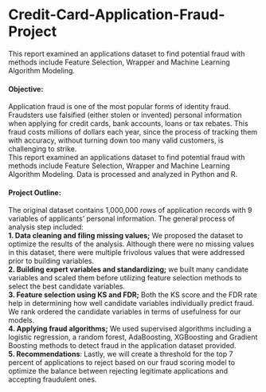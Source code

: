 # Credit-Card-Application-Fraud-Project
This report examined an applications dataset to find potential fraud with methods include Feature Selection, Wrapper and Machine Learning Algorithm Modeling.  


#### Objective:  
 Application fraud is one of the most popular forms of identity fraud. Fraudsters use falsified (either stolen or invented) personal information when applying for credit cards, bank accounts, loans or tax rebates. This fraud costs millions of dollars each year, since the process of tracking them with accuracy, without turning down too many valid customers, is challenging to strike.   
 This report examined an applications dataset to find potential fraud with methods include Feature Selection, Wrapper and Machine Learning Algorithm Modeling. Data is processed and analyzed in Python and R.  

#### Project Outline:
The original dataset contains 1,000,000 rows of application records with 9 variables of applicants’ personal information. The general process of analysis step included:  
__1. Data cleaning and filing missing values;__ We proposed the dataset to optimize the results of the analysis. Although there were no missing values in this dataset, there were multiple frivolous values that were addressed prior to building variables.  
__2. Building expert variables and standardizing;__ we built many candidate variables and scaled them before utilizing feature selection methods to select the best candidate variables.  
__3. Feature selection using KS and FDR;__ Both the KS score and the FDR rate help in determining how well candidate variables individually predict fraud. We rank ordered the candidate variables in terms of usefulness for our models.  
__4. Applying fraud algorithms;__ We used supervised algorithms including a logistic regression, a random forest, AdaBoosting, XGBoosting and Gradient Boosting methods to detect fraud in the application dataset provided.  
__5. Recommendations__: Lastly, we will create a threshold for the top 7 percent of applications to reject based on our fraud scoring model to optimize the balance between rejecting legitimate applications and accepting fraudulent ones.  
